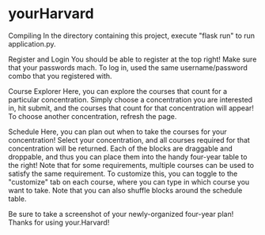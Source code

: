# yourHarvard

Compiling
In the directory containing this project, execute "flask run" to run application.py.

Register and Login
You should be able to register at the top right! Make sure that your passwords mach.
To log in, used the same username/password combo that you registered with.

Course Explorer
Here, you can explore the courses that count for a particular concentration. Simply choose a concentration you are interested in, hit submit, and the courses that count for that concentration will appear!
To choose another concentration, refresh the page.

Schedule
Here, you can plan out when to take the courses for your concentration!
Select your concentration, and all courses required for that concentration will be returned. Each of the blocks are draggable and droppable, and thus you can place them into the handy four-year table to the right!
Note that for some requirements, multiple courses can be used to satisfy the same requirement. To customize this, you can toggle to the "customize" tab on each course, where you can type in which course you want to take.
Note that you can also shuffle blocks around the schedule table.

Be sure to take a screenshot of your newly-organized four-year plan! Thanks for using your.Harvard!
